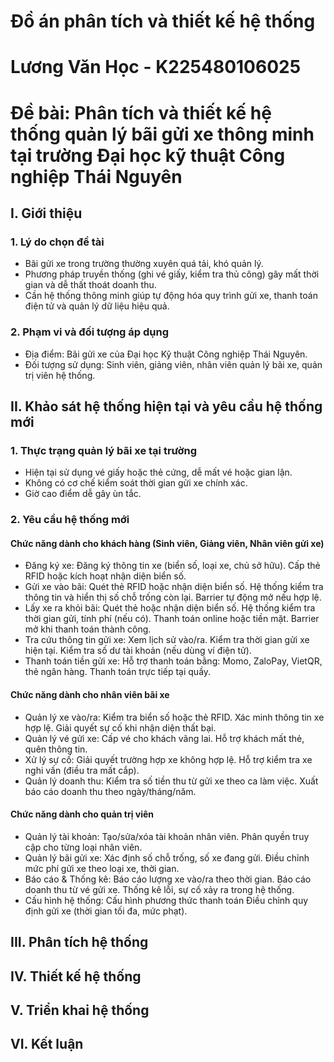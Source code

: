 # Đồ án phân tích và thiết kế hệ thống
# Lương Văn Học - K225480106025
# Đề bài: Phân tích và thiết kế hệ thống quản lý bãi gửi xe thông minh tại trường Đại học kỹ thuật Công nghiệp Thái Nguyên
## I. Giới thiệu
### 1. Lý do chọn đề tài
- Bãi gửi xe trong trường thường xuyên quá tải, khó quản lý.
- Phương pháp truyền thống (ghi vé giấy, kiểm tra thủ công) gây mất thời gian và dễ thất thoát doanh thu.
- Cần hệ thống thông minh giúp tự động hóa quy trình gửi xe, thanh toán điện tử và quản lý dữ liệu hiệu quả.
### 2. Phạm vi và đối tượng áp dụng
- Địa điểm: Bãi gửi xe của Đại học Kỹ thuật Công nghiệp Thái Nguyên.
- Đối tượng sử dụng: Sinh viên, giảng viên, nhân viên quản lý bãi xe, quản trị viên hệ thống.
## II. Khảo sát hệ thống hiện tại và yêu cầu hệ thống mới
### 1. Thực trạng quản lý bãi xe tại trường
- Hiện tại sử dụng vé giấy hoặc thẻ cứng, dễ mất vé hoặc gian lận.
- Không có cơ chế kiểm soát thời gian gửi xe chính xác.
- Giờ cao điểm dễ gây ùn tắc.
### 2. Yêu cầu hệ thống mới
#### Chức năng dành cho khách hàng (Sinh viên, Giảng viên, Nhân viên gửi xe)
- Đăng ký xe: 
Đăng ký thông tin xe (biển số, loại xe, chủ sở hữu).
Cấp thẻ RFID hoặc kích hoạt nhận diện biển số.
- Gửi xe vào bãi: 
Quét thẻ RFID hoặc nhận diện biển số.
Hệ thống kiểm tra thông tin và hiển thị số chỗ trống còn lại.
Barrier tự động mở nếu hợp lệ.
- Lấy xe ra khỏi bãi: 
Quét thẻ hoặc nhận diện biển số.
Hệ thống kiểm tra thời gian gửi, tính phí (nếu có).
Thanh toán online hoặc tiền mặt.
Barrier mở khi thanh toán thành công.
- Tra cứu thông tin gửi xe: 
Xem lịch sử vào/ra.
Kiểm tra thời gian gửi xe hiện tại.
Kiểm tra số dư tài khoản (nếu dùng ví điện tử).
- Thanh toán tiền gửi xe: 
Hỗ trợ thanh toán bằng:
Momo, ZaloPay, VietQR, thẻ ngân hàng.
Thanh toán trực tiếp tại quầy.
#### Chức năng dành cho nhân viên bãi xe
- Quản lý xe vào/ra: 
Kiểm tra biển số hoặc thẻ RFID.
Xác minh thông tin xe hợp lệ.
Giải quyết sự cố khi nhận diện thất bại.
- Quản lý vé gửi xe: 
Cấp vé cho khách vãng lai.
Hỗ trợ khách mất thẻ, quên thông tin.
- Xử lý sự cố: 
Giải quyết trường hợp xe không hợp lệ.
Hỗ trợ kiểm tra xe nghi vấn (điều tra mất cắp).
- Quản lý doanh thu: 
Kiểm tra số tiền thu từ gửi xe theo ca làm việc.
Xuất báo cáo doanh thu theo ngày/tháng/năm.
#### Chức năng dành cho quản trị viên
- Quản lý tài khoản: 
Tạo/sửa/xóa tài khoản nhân viên.
Phân quyền truy cập cho từng loại nhân viên.
- Quản lý bãi gửi xe: 
Xác định số chỗ trống, số xe đang gửi.
Điều chỉnh mức phí gửi xe theo loại xe, thời gian.
- Báo cáo & Thống kê: 
Báo cáo lượng xe vào/ra theo thời gian.
Báo cáo doanh thu từ vé gửi xe.
Thống kê lỗi, sự cố xảy ra trong hệ thống.
- Cấu hình hệ thống: 
Cấu hình phương thức thanh toán
Điều chỉnh quy định gửi xe (thời gian tối đa, mức phạt).
## III. Phân tích hệ thống
## IV. Thiết kế hệ thống
## V. Triển khai hệ thống
## VI. Kết luận
